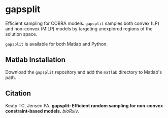 # gapsplit

Efficient sampling for COBRA models. `gapsplit` samples both convex (LP) and non-convex (MILP) models by targeting unexplored regions of the solution space.

`gapsplit` is available for both Matlab and Python.

## Matlab Installation

Download the `gapsplit` repository and add the `matlab` directory to Matlab's path.


## Citation

Keaty TC, Jensen PA. **gapsplit: Efficient random sampling for non-convex constraint-based models.** *bioRxiv*.
